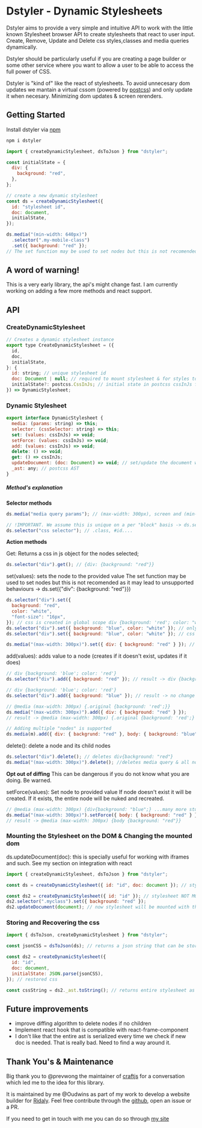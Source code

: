 # Dstyler - Dynamic Stylesheets

Dstyler aims to provide a very simple and intuitive API to work with the little known Stylesheet browser API to create stylesheets that react to user input. Create, Remove, Update and Delete css styles,classes and media queries dynamically.

Dstyler should be particularly useful if you are creating a page builder or some other service where you want to allow a user to be able to access the full power of CSS.

Dstyler is "kind of" like the react of stylesheets. To avoid unnecesary dom updates we mantain a virtual cssom (powered by [postcss](https://github.com/postcss/postcss)) and only update it when necesary. Minimizing dom updates & screen rerenders.

## Getting Started

Install dstyler via [npm](https://www.npmjs.com/package/dstyler)

```bash
npm i dstyler
```

```js
import { createDynamicStylesheet, dsToJson } from "dstyler";

const initialState = {
  div: {
    background: "red",
  },
};

// create a new dynamic stylesheet
const ds = createDynamicStylesheet({
  id: "stylesheet id",
  doc: document,
  initialState,
});

ds.media("(min-width: 640px)")
  .selector(".my-mobile-class")
  .set({ background: "red" });
// The set function may be used to set nodes but this is not recomended as it may lead to unexpected  behaviour (you may break the stylesheet if not careful) -> ds.set({"div": {background: "red"}})
```

## A word of warning!

This is a very early library, the api's might change fast. I am currently working on adding a few more methods and react support.

## API

### CreateDynamicStylesheet

```js
// Creates a dynamic stylesheet instance
export type CreateDynamicStylesheet = ({
  id,
  doc,
  initialState,
}: {
  id: string; // unique stylesheet id
  doc: Document | null; // required to mount stylesheet & for styles to work on page
  initialState?: postcss.CssInJs; // initial state in postcss cssInJs format {".myclass": {background: "red"}}
}) => DynamicStylesheet;
```

### Dynamic Stylesheet

```js
export interface DynamicStylesheet {
  media: (params: string) => this;
  selector: (cssSelector: string) => this;
  set: (values: cssInJs) => void;
  setForce: (values: cssInJs) => void;
  add: (values: cssInJs) => void;
  delete: () => void;
  get: () => cssInJs;
  updateDocument: (doc: Document) => void; // set/update the document where the stylesheet is mounted
  _ast: any; // postcss AST
}
```

##### Method's explanation

**Selector methods**

```js
ds.media("media query params"); // (max-width: 300px), screen and (min-width:700px) ....

// !IMPORTANT. We assume this is unique on a per "block" basis -> ds.selector("div") always refers to the same css block while ds.media(id).selector('div') refers to a different node
ds.selector("css selector"); // .class, #id....
```

**Action methods**

Get: Returns a css in js object for the nodes selected;

```js
ds.selector("div").get(); // {div: {background: "red"}}
```

set(values): sets the node to the provided value
The set function may be used to set nodes but this is not recomended as it may lead to unsupported behaviours -> ds.set({"div": {background: "red"}})

```js
ds.selector("div").set({
  background: "red",
  color: "white",
  "font-size": "16px",
}); // css is created in global scope div {background: 'red'; color: "white"; font-size: "16px"}
ds.selector("div").set({ background: "blue", color: "white" }); // only background is changed to blue and font-sized removed so result is div {background: "blue"; color: "white"}
ds.selector("div").set({ background: "blue", color: "white" }); // css is not updated. "nothing" is done

ds.media("(max-width: 300px)").set({ div: { background: "red" } }); // NOT RECOMENDED. May lead to unexpected behaviour.
```

add(values): adds value to a node (creates if it doesn't exist, updates if it does)

```js
// div {background: 'blue'; color: 'red'}
ds.selector("div").add({ background: "red" }); // result -> div {background: 'red'; color: 'red'; }

// div {background: 'blue'; color: 'red'}
ds.selector("div").add({ background: "blue" }); // result -> no change

// @media (max-width: 300px) {.original {background: 'red';}}
ds.media("(max-width: 300px)").add({ div: { background: "red" } });
// result -> @media (max-width: 300px) {.original {background: 'red';} div: {background: 'red';}}

// Adding multiple "nodes" is supported
ds.media(m).add({ div: { backgrund: "red" }, body: { background: "blue" } }); //supported
```

delete(): delete a node and its child nodes

```js
ds.selector("div").delete(); // deletes div{background: "red"}
ds.media("(max-width: 300px)").delete(); //deletes media query & all nodes inside it!
```

**Opt out of diffing**
This can be dangerous if you do not know what you are doing. Be warned.

setForce(values): Set node to provided value
If node doesn't exist it will be created. If it exists, the entire node will be nuked and recreated.

```js
// @media (max-width: 300px) {div{background: "blue";} ...many more stuff...}
ds.media("(max-width: 300px)").setForce({ body: { background: "red" } });
// result -> @media (max-width: 300px) {body {background: "red"}}
```

### Mounting the Stylesheet on the DOM & Changing the mounted dom

ds.updateDocument(doc): this is specially useful for working with iframes and such. See my section on integration with react

```js
import { createDynamicStylesheet, dsToJson } from "dstyler";

const ds = createDynamicStylesheet({ id: "id", doc: document }); // stylesheet will be mounted on document automatically

const ds2 = createDynamicStylesheet({ id: "id" }); // stylesheet NOT MOUNTED, css NOT on page
ds2.selector(".myclass").set({ background: "red" });
ds2.updateDocument(document); // now stylesheet will be mounted with the .myclass class
```

### Storing and Recovering the css

```js
import { dsToJson, createDynamicStylesheet } from "dstyler";

const jsonCSS = dsToJson(ds); // returns a json string that can be stored anywhere. This json string is a postcss AST. You may use it with postcss to create a css file.

const ds2 = createDynamicStylesheet({
  id: "id",
  doc: document,
  initialState: JSON.parse(jsonCSS),
}); // restored css

const cssString = ds2._ast.toString(); // returns entire stylesheet as a css string
```

## Future improvements

- improve diffing algorithm to delete nodes if no children
- Implement react hook that is compatible with react-frame-component
- I don't like that the entire ast is serialized every time we check if new doc is needed. That is really bad. Need to find a way around it.

## Thank You's & Maintenance

Big thank you to @prevwong the maintainer of [craftjs](https://github.com/prevwong/craft.js) for a conversation which led me to the idea for this library.

It is maintained by me @Oudwins as part of my work to develop a website builder for [Ridaly](https://ridaly.com/). Feel free contribute through the [github](https://github.com/Oudwins/dstyler), open an issue or a PR.

If you need to get in touch with me you can do so through [my site](https://tristanmayo.com/)
